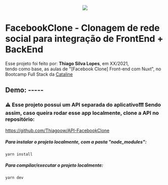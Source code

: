 <!---->
<div align="center">
<img src="./ReadMeFiles/app.jpg" align="center">
</div>

# FacebookClone - Clonagem de rede social para integração de FrontEnd + BackEnd

<p>Esse projeto foi feito por: <strong>Thiago Silva Lopes</strong>, em XX/2021,</br>
tendo como base, as aulas de "[Facebook Clone] Front-end com Nuxt", no Bootcamp Full Stack da <a href="https://bootcamp.cataline.io/">Cataline</a>

## Demo: -----
### ⚠ Esse projeto possui um API separada do aplicativo❗❗❗ Sendo assim, caso queira rodar esse app localmente, clone a API no repositório:

https://github.com/Thiagoow/API-FacebookClone </br>

##### Para instalar o projeto localmente, com a pasta "node_modules":

```
yarn install
```

##### Para compilar/executar o projeto localmente:

```
yarn dev
```
